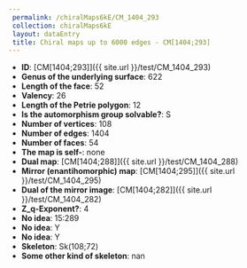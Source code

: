 ```yaml
--- 
 permalink: /chiralMaps6kE/CM_1404_293 
 collection: chiralMaps6kE
 layout: dataEntry
 title: Chiral maps up to 6000 edges - CM[1404;293]
---
```


- **ID**: [CM[1404;293]]({{ site.url }}/test/CM_1404_293)
- **Genus of the underlying surface**: 622
- **Length of the face**: 52
- **Valency**: 26
- **Length of the Petrie polygon**: 12
- **Is the automorphism group solvable?**: S
- **Number of vertices**: 108
- **Number of edges**: 1404
- **Number of faces**: 54
- **The map is self-**: none
- **Dual map**: [CM[1404;288]]({{ site.url }}/test/CM_1404_288)
- **Mirror (enantihomorphic) map**: [CM[1404;295]]({{ site.url }}/test/CM_1404_295)
- **Dual of the mirror image**: [CM[1404;282]]({{ site.url }}/test/CM_1404_282)
- **Z_q-Exponent?**: 4
- **No idea**:  15:289
- **No idea**: Y
- **No idea**: Y
- **Skeleton**: Sk(108;72)
- **Some other kind of skeleton**: nan
